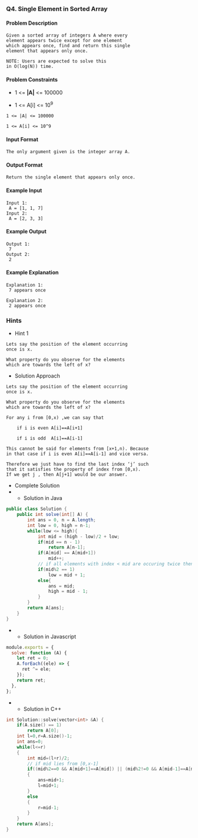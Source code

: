 ### Q4. Single Element in Sorted Array
#### Problem Description
```text
Given a sorted array of integers A where every 
element appears twice except for one element 
which appears once, find and return this single 
element that appears only once.

NOTE: Users are expected to solve this 
in O(log(N)) time.
```
#### Problem Constraints
* <p>1 &lt;= <strong>|A|</strong> &lt;= 100000</p>
* <p>1 &lt;= A[i] &lt;= 10<sup>9</sup></p>
```text
1 <= |A| <= 100000

1 <= A[i] <= 10^9
```
#### Input Format
```text
The only argument given is the integer array A.
```
#### Output Format
```text
Return the single element that appears only once.
```
#### Example Input
```text
Input 1:
 A = [1, 1, 7]
Input 2:
 A = [2, 3, 3]
```
#### Example Output
```text
Output 1:
 7
Output 2:
 2
```
#### Example Explanation
```text
Explanation 1:
 7 appears once

Explanation 2:
 2 appears once
```
### Hints
* Hint 1
```text
Lets say the position of the element occurring 
once is x.

What property do you observe for the elements 
which are towards the left of x?
```
* Solution Approach
```text
Lets say the position of the element occurring 
once is x.

What property do you observe for the elements 
which are towards the left of x?

For any i from [0,x) ,we can say that
    
    if i is even A[i]==A[i+1]
    
    if i is odd  A[i]==A[i-1]

This cannot be said for elements from [x+1,n). Because 
in that case if i is even A[i]==A[i-1] and vice versa.

Therefore we just have to find the last index ‘j’ such 
that it satisfies the property of index from [0,x).
If we get j , then A[j+1] would be our answer.
```
* Complete Solution
* * Solution in Java
```java
public class Solution {
    public int solve(int[] A) {
        int ans = 0, n = A.length;
        int low = 0, high = n-1;
        while(low <= high){
            int mid = (high - low)/2 + low;
            if(mid == n - 1) 
                return A[n-1];
            if(A[mid] == A[mid+1]) 
                mid++;
            // if all elements with index < mid are occuring twice then mid should be odd
            if(mid%2 == 1)
                low = mid + 1;
            else{
                ans = mid;
                high = mid - 1;
            }
        }
        return A[ans];
    }
}
```
* * Solution in Javascript
```javascript
module.exports = {
  solve: function (A) {
    let ret = 0;
    A.forEach((ele) => {
      ret ^= ele;
    });
    return ret;
  },
};
```

* * Solution in C++
```cpp
int Solution::solve(vector<int> &A) {
    if(A.size() == 1)
        return A[0];
    int l=0,r=A.size()-1;
    int ans=0;
    while(l<=r)
    {
        int mid=(l+r)/2;
        // if mid lies from [0,x-1]
        if((mid%2==0 && A[mid+1]==A[mid]) || (mid%2!=0 && A[mid-1]==A[mid]))
        {
            ans=mid+1;
            l=mid+1;
        }
        else
        {
            r=mid-1;
        }
    }
    return A[ans];
}
```

